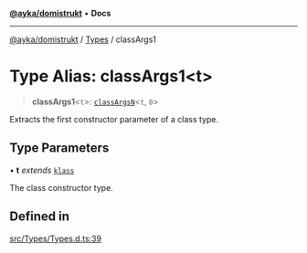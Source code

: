 [**@ayka/domistrukt**](../../../README.md) • **Docs**

***

[@ayka/domistrukt](../../../globals.md) / [Types](../README.md) / classArgs1

# Type Alias: classArgs1\<t\>

> **classArgs1**\<`t`\>: [`classArgsN`](classArgsN.md)\<`t`, `0`\>

Extracts the first constructor parameter of a class type.

## Type Parameters

• **t** *extends* [`klass`](klass.md)

The class constructor type.

## Defined in

[src/Types/Types.d.ts:39](https://github.com/AndreyMork/domistrukt/blob/c8d404d2a2ad3b5db17fcead4d4e5821b1cc97ac/src/Types/Types.d.ts#L39)

